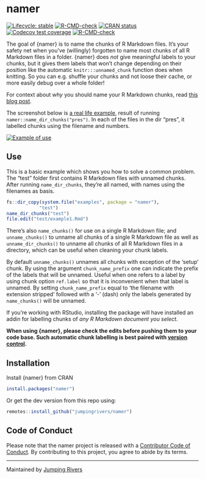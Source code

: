 
<!-- README.md is generated from README.Rmd. Please edit that file -->

# namer

<!-- badges: start -->

[![Lifecycle:
stable](https://img.shields.io/badge/lifecycle-stable-brightgreen.svg)](https://lifecycle.r-lib.org/articles/stages.html#stable)
[![R-CMD-check](https://github.com/jumpingrivers/namer/workflows/R-CMD-check/badge.svg)](https://github.com/jumpingrivers/namer/actions)
[![CRAN
status](https://www.r-pkg.org/badges/version/namer)](https://CRAN.R-project.org/package=namer)
[![Codecov test
coverage](https://codecov.io/gh/jumpingrivers/namer/branch/main/graph/badge.svg)](https://app.codecov.io/gh/jumpingrivers/namer?branch=main)
[![R-CMD-check](https://github.com/jumpingrivers/namer/actions/workflows/R-CMD-check.yaml/badge.svg)](https://github.com/jumpingrivers/namer/actions/workflows/R-CMD-check.yaml)
<!-- badges: end -->

The goal of {namer} is to name the chunks of R Markdown files. It’s your
safety net when you’ve (willingly) forgotten to name most chunks of all
R Markdown files in a folder. {namer} does *not* give meaningful labels
to your chunks, but it gives them labels that won’t change depending on
their position like the automatic `knitr:::unnamed_chunk` function does
when knitting. So you can e.g. shuffle your chunks and not loose their
cache, or more easily debug over a whole folder!

For context about *why* you should name your R Markdown chunks, read
[this blog post](https://masalmon.eu/2017/08/08/chunkpets/).

The screenshot below is [a real life
example](https://github.com/lockedata/pres-datascience/pull/1/), result
of running `namer::name_dir_chunks("pres")`. In each of the files in the
dir “pres”, it labelled chunks using the filename and numbers.

[![Example of
use](man/figures/screenshot.png)](https://github.com/lockedata/pres-datascience/pull/1/files/)

## Use

This is a basic example which shows you how to solve a common problem.
The “test” folder first contains R Markdown files with unnamed chunks.
After running `name_dir_chunks`, they’re all named, with names using the
filenames as basis.

``` r
fs::dir_copy(system.file("examples", package = "namer"),
            "test")
name_dir_chunks("test")
file.edit("test/example1.Rmd")
```

There’s also `name_chunks()` for use on a single R Markdown file; and
`unname_chunks()` to unname all chunks of a single R Markdown file as
well as `unname_dir_chunks()` to unname all chunks of all R Markdown
files in a directory, which can be useful when cleaning your chunk
labels.

By default `unname_chunks()` unnames all chunks with exception of the
‘setup’ chunk. By using the argument `chunk_name_prefix` one can
indicate the prefix of the labels that will be unnamed. Useful when one
refers to a label by using chunk option `ref.label` so that it is
inconvenient when that label is unnamed. By setting `chunk_name_prefix`
equal to ‘the filename with extension stripped’ followed with a ‘-’
(dash) only the labels generated by `name_chunks()` will be unnamed.

If you’re working with RStudio, installing the package will have
installed an addin for labelling chunks of *any R Markdown document you
select*.

**When using {namer}, please check the edits before pushing them to your
code base. Such automatic chunk labelling is best paired with [version
control](https://happygitwithr.com/).**

## Installation

Install {namer} from CRAN

``` r
install.packages("namer")
```

Or get the dev version from this repo using:

``` r
remotes::install_github("jumpingrivers/namer")
```

## Code of Conduct

Please note that the namer project is released with a [Contributor Code
of Conduct](https://jumpingrivers.github.io/namer/CODE_OF_CONDUCT.html).
By contributing to this project, you agree to abide by its terms.

------------------------------------------------------------------------

Maintained by [Jumping Rivers](https://www.jumpingrivers.com)
